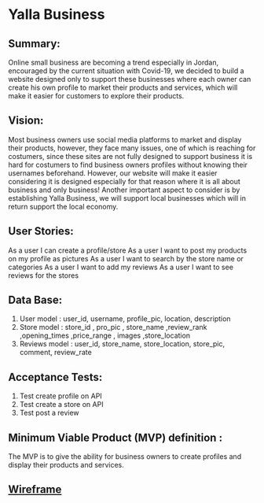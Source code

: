 # Yalla Business 

## Summary:

Online small business are becoming a trend especially in Jordan, encouraged by the current situation with Covid-19, we decided to build a website designed only to support these businesses where each owner can create his own profile to market their products and services, which will make it easier for customers to explore their products.

## Vision:

Most business owners use social media platforms to market and display their products, however, they face many issues, one of which is reaching for costumers, since these sites are not fully designed to support business it is hard for costumers to find business owners profiles without knowing their usernames beforehand. However, our website will make it easier considering it is designed especially for that reason where it is all about business and only business!
Another important aspect to consider is by establishing Yalla Business, we will support local businesses which will in return support the local economy.

## User Stories:

As a user I can create a profile/store
As a user I want to post my products on my profile as pictures
As a user I want to search by the store name or categories
As a user I want to  add my reviews
As a user I want to see reviews for the stores 


## Data Base:

1. User model : user_id, username, profile_pic, location, description
2. Store model : store_id , pro_pic , store_name ,review_rank ,opening_times ,price_range , images ,store_location
3. Reviews model : user_id, store_name, store_location, store_pic, comment, review_rate


## Acceptance Tests:

1. Test create profile on API
2. Test create a store on API
3. Test post a review 


## Minimum Viable Product (MVP) definition :

The MVP is to give the ability for business owners to create profiles and display their products and services.

## [Wireframe](https://wireframe.cc/pro/pp/eaffaa0a7383218)
